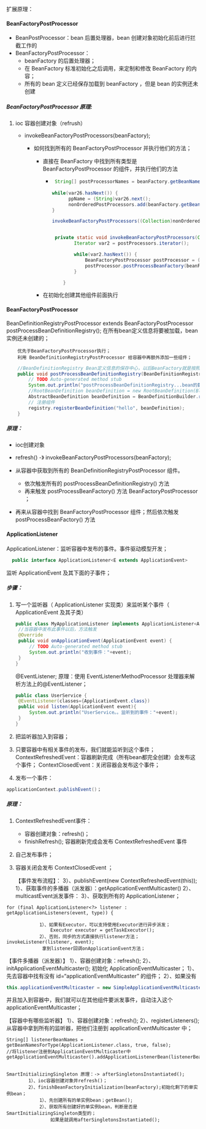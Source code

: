   扩展原理：

#### BeanFactoryPostProcessor

* BeanPostProcessor：bean 后置处理器，bean 创建对象初始化前后进行拦截工作的
* BeanFactoryPostProcessor：
  * beanFactory 的后置处理器；
  * 在 BeanFactory 标准初始化之后调用，来定制和修改 BeanFactory 的内容；
  * 所有的 bean 定义已经保存加载到 beanFactory ，但是 bean 的实例还未创建

#####   BeanFactoryPostProcessor 原理:

1. ioc 容器创建对象（refrush）

   - invokeBeanFactoryPostProcessors(beanFactory);

     - 如何找到所有的 BeanFactoryPostProcessor 并执行他们的方法；

       - 直接在 BeanFactory 中找到所有类型是 BeanFactoryPostProcessor 的组件，并执行他们的方法

         - ```java
            String[] postProcessorNames = beanFactory.getBeanNamesForType(BeanFactoryPostProcessor.class, true, false);
            
           while(var26.hasNext()) {
                 ppName = (String)var26.next();
                 nonOrderedPostProcessors.add(beanFactory.getBean(ppName, BeanFactoryPostProcessor.class));
           }
           
           invokeBeanFactoryPostProcessors((Collection)nonOrderedPostProcessors, (ConfigurableListableBeanFactory)beanFactory);
           
           
            private static void invokeBeanFactoryPostProcessors(Collection<? extends BeanFactoryPostProcessor> postProcessors, ConfigurableListableBeanFactory beanFactory) {
                   Iterator var2 = postProcessors.iterator();
           
                   while(var2.hasNext()) {
                       BeanFactoryPostProcessor postProcessor = (BeanFactoryPostProcessor)var2.next();
                       postProcessor.postProcessBeanFactory(beanFactory);
                   }
           
               }
           ```

           

       - 在初始化创建其他组件前面执行

#### BeanFactoryPostProcessor

BeanDefinitionRegistryPostProcessor extends BeanFactoryPostProcessor
  		postProcessBeanDefinitionRegistry();
  		在所有bean定义信息将要被加载，bean实例还未创建的；

  		优先于BeanFactoryPostProcessor执行；
  		利用 BeanDefinitionRegistryPostProcessor 给容器中再额外添加一些组件；

```java
	//BeanDefinitionRegistry Bean定义信息的保存中心，以后BeanFactory就是按照BeanDefinitionRegistry里面保存的每一个bean定义信息创建bean实例；
	public void postProcessBeanDefinitionRegistry(BeanDefinitionRegistry registry) throws BeansException {
		// TODO Auto-generated method stub
		System.out.println("postProcessBeanDefinitionRegistry...bean的数量："+registry.getBeanDefinitionCount());
		//RootBeanDefinition beanDefinition = new RootBeanDefinition(Blue.class);
		AbstractBeanDefinition beanDefinition = BeanDefinitionBuilder.rootBeanDefinition(Blue.class).getBeanDefinition();
		// 注册组件
		registry.registerBeanDefinition("hello", beanDefinition);
	}
```

#####   	原理：

* ioc创建对象
* refresh() -》 invokeBeanFactoryPostProcessors(beanFactory);
* 从容器中获取到所有的 BeanDefinitionRegistryPostProcessor 组件。
  * 依次触发所有的 postProcessBeanDefinitionRegistry() 方法
  * 再来触发 postProcessBeanFactory() 方法 BeanFactoryPostProcessor ；

* 再来从容器中找到 BeanFactoryPostProcessor 组件；然后依次触发 postProcessBeanFactory() 方法

#### ApplicationListener

ApplicationListener：监听容器中发布的事件。事件驱动模型开发；

```java
  public interface ApplicationListener<E extends ApplicationEvent>
```

监听 ApplicationEvent 及其下面的子事件；

##### 步骤：

1. 写一个监听器（ ApplicationListener 实现类）来监听某个事件（ ApplicationEvent 及其子类）

   ```java
   public class MyApplicationListener implements ApplicationListener<ApplicationEvent> {
   	//当容器中发布此事件以后，方法触发
   	@Override
   	public void onApplicationEvent(ApplicationEvent event) {
   		// TODO Auto-generated method stub
   		System.out.println("收到事件："+event);
   	}
   }
   ```

   @EventListener;
     			原理：使用 EventListenerMethodProcessor 处理器来解析方法上的@EventListener；

   ```java
   public class UserService {
   	@EventListener(classes={ApplicationEvent.class})
   	public void listen(ApplicationEvent event){
   		System.out.println("UserService。。监听到的事件："+event);
   	}
   }
   ```

2. 把监听器加入到容器；

3. 只要容器中有相关事件的发布，我们就能监听到这个事件；
     				ContextRefreshedEvent：容器刷新完成（所有bean都完全创建）会发布这个事件；
     				ContextClosedEvent：关闭容器会发布这个事件；

4. 发布一个事件：

```java
applicationContext.publishEvent()；
```

  	

##### 原理：

1. ContextRefreshedEvent事件：
   - 容器创建对象：refresh()；
   - finishRefresh(); 容器刷新完成会发布 ContextRefreshedEvent 事件
2. 自己发布事件；
3. 容器关闭会发布 ContextClosedEvent ；

   【事件发布流程】：
   	3）、publishEvent(new ContextRefreshedEvent(this));
   			1）、获取事件的多播器（派发器）：getApplicationEventMulticaster()
   			2）、multicastEvent派发事件：
   			3）、获取到所有的 ApplicationListener；

```
for (final ApplicationListener<?> listener : getApplicationListeners(event, type)) {
```

   				1）、如果有Executor，可以支持使用Executor进行异步派发；
   					Executor executor = getTaskExecutor();
   				2）、否则，同步的方式直接执行listener方法；invokeListener(listener, event);
   				 拿到listener回调onApplicationEvent方法；

   【事件多播器（派发器）】
   	1）、容器创建对象：refresh();
   	2）、initApplicationEventMulticaster(); 初始化 ApplicationEventMulticaster；
   		1）、先去容器中找有没有 id=“applicationEventMulticaster” 的组件；
   		2）、如果没有

```java
this.applicationEventMulticaster = new SimpleApplicationEventMulticaster(beanFactory);
```

并且加入到容器中，我们就可以在其他组件要派发事件，自动注入这个 applicationEventMulticaster；

   【容器中有哪些监听器】
   	1）、容器创建对象：refresh();
   	2）、registerListeners();
   		从容器中拿到所有的监听器，把他们注册到 applicationEventMulticaster 中；
   	

```
String[] listenerBeanNames = getBeanNamesForType(ApplicationListener.class, true, false);
//将listener注册到ApplicationEventMulticaster中
getApplicationEventMulticaster().addApplicationListenerBean(listenerBeanName);
   		
```



    SmartInitializingSingleton 原理：-> afterSingletonsInstantiated();
    		1）、ioc容器创建对象并refresh()；
    		2）、finishBeanFactoryInitialization(beanFactory);初始化剩下的单实例bean；
    			1）、先创建所有的单实例bean；getBean();
    			2）、获取所有创建好的单实例bean，判断是否是SmartInitializingSingleton类型的；
    				如果是就调用afterSingletonsInstantiated();

  
